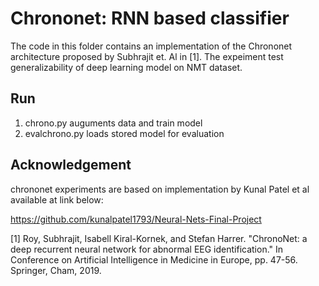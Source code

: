 
# Chrononet: RNN based classifier 
The code in this folder contains an implementation of the Chrononet architecture proposed by Subhrajit et. Al in [1]. 
The expeiment test generalizability of deep learning model on NMT dataset.
## Run
1. chrono.py auguments data and train model 
2. evalchrono.py loads stored model for evaluation 
##

## Acknowledgement
chrononet experiments are based on implementation by Kunal Patel et al available at link below:

https://github.com/kunalpatel1793/Neural-Nets-Final-Project


[1] Roy, Subhrajit, Isabell Kiral-Kornek, and Stefan Harrer. "ChronoNet: a deep recurrent neural network for abnormal EEG identification." In Conference on Artificial Intelligence in Medicine in Europe, pp. 47-56. Springer, Cham, 2019.

